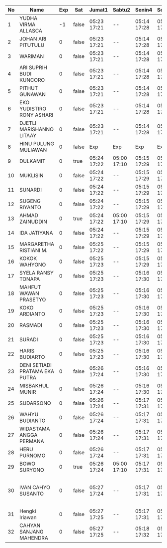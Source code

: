 | No | Name | Exp | Sat | Jumat1 | Sabtu2 | Senin4 | Selasa5 | Rabu6 | Kamis7 | Jumat8 | Sabtu9 | Senin11 | Selasa12 | Rabu13 | Kamis14 | Jumat15 | Sabtu16 | Senin18 | Selasa19 | Rabu20 | Kamis21 | Jumat22 | Sabtu23 | Senin25 | Selasa26 | Rabu27 | Kamis28 | Jumat29 | Sabtu30 | Senin2 | Selasa3 | Rabu4 | Kamis5 | Jumat6 | Sabtu7 | Senin9 | Selasa10 | Rabu11 | Kamis12 | Jumat13 | Sabtu14 | Senin16 | Selasa17 | Rabu18 | Kamis19 | Jumat20 | Sabtu21 | Senin23 | Selasa24 |
|-----|-----|-----|-----|-----|-----|-----|-----|-----|-----|-----|-----|-----|-----|-----|-----|-----|-----|-----|-----|-----|-----|-----|-----|-----|-----|-----|-----|-----|-----|-----|-----|-----|-----|-----|-----|-----|-----|-----|-----|-----|-----|-----|-----|-----|-----|-----|-----|-----|-----|
| 1 | YUDHA VIRMA ALLASCA | -1 | false | 05:23 17:21 | -- | 05:14 17:28 | 05:27 17:08 | 05:21 17:13 | 05:25 17:05 | 05:25 17:21 | -- | 05:22 17:03 | 05:22 17:14 | 05:12 17:03 | 05:23 17:13 | 05:02 17:16 | -- | 05:00 17:17 | 05:27 17:15 | 05:21 17:07 | 05:01 17:11 | 06:12 17:20 | -- | 05:17 17:22 | 05:10 17:27 | 05:08 17:08 | 05:04 17:18 | 05:07 17:24 | -- | 05:16 17:13 | 05:20 17:04 | 05:27 17:18 | 05:10 17:10 | 05:17 17:11 | -- | 05:02 17:21 | 05:24 17:04 | 05:25 17:02 | 05:26 19:19 | 05:25 19:16 | -- | 05:06 19:28 | 05:17 19:20 | 05:02 19:04 | 05:29 19:04 | 05:15 19:15 | -- | 05:08 19:20 | 05:06 19:03 |
| 2 | JOHAN ARI PITUTULU | 0 | false | 05:23 17:21 | -- | 05:14 17:28 | 05:27 17:08 | 05:21 17:13 | 05:25 17:05 | 05:25 17:21 | -- | 05:22 17:03 | 05:22 17:14 | 05:12 17:03 | 05:23 17:13 | 05:02 17:16 | -- | 05:00 17:17 | 05:27 17:15 | 05:21 17:07 | 05:01 17:11 | 06:12 17:20 | -- | 05:17 17:22 | 05:10 17:27 | 05:08 17:08 | 05:04 17:18 | 05:07 17:24 | -- | 05:16 17:13 | 05:20 17:04 | 05:27 17:18 | 05:10 17:10 | 05:17 17:11 | -- | 05:02 17:21 | 05:24 17:04 | 05:25 17:02 | 05:26 19:19 | 05:25 19:16 | -- | 05:06 19:28 | 05:17 19:20 | 05:02 19:04 | 05:29 19:04 | 05:15 19:15 | -- | 05:08 19:20 | 05:06 19:03 |
| 3 | WARIMAN | 0 | false | 05:23 17:21 | -- | 05:14 17:28 | 05:27 17:08 | 05:21 17:13 | 05:25 17:05 | 05:25 17:21 | -- | 05:22 17:03 | 05:22 17:14 | 05:12 17:03 | 05:23 17:13 | 05:02 17:16 | -- | 05:00 17:17 | 05:27 17:15 | 05:21 17:07 | 05:01 17:11 | 06:12 17:20 | -- | 05:17 17:22 | 05:10 17:27 | 05:08 17:08 | 05:04 17:18 | 05:07 17:24 | -- | 05:16 17:13 | 05:20 17:04 | 05:27 17:18 | 05:10 17:10 | 05:17 17:11 | -- | 05:02 17:21 | 05:24 17:04 | 05:25 17:02 | 05:26 19:19 | 05:25 19:16 | -- | 05:06 19:28 | 05:17 19:20 | 05:02 19:04 | 05:29 19:04 | 05:15 19:15 | -- | 05:08 19:20 | 05:06 19:03 |
| 4 | ARI SUPRIH BUDI KUNCORO | 0 | false | 05:23 17:21 | -- | 05:14 17:28 | 05:27 17:08 | 05:21 17:13 | 05:25 17:05 | 05:25 17:21 | -- | 05:22 17:03 | 05:22 17:14 | 05:12 17:03 | 05:23 17:13 | 05:02 17:16 | -- | 05:00 17:17 | 05:27 17:15 | 05:21 17:07 | 05:01 17:11 | 06:12 17:20 | -- | 05:17 17:22 | 05:10 17:27 | 05:08 17:08 | 05:04 17:18 | 05:07 17:24 | -- | 05:16 17:13 | 05:20 17:04 | 05:27 17:18 | 05:10 17:10 | 05:17 17:11 | -- | 05:02 17:21 | 05:24 17:04 | 05:25 17:02 | 05:26 19:19 | 05:25 19:16 | -- | 05:06 19:28 | 05:17 19:20 | 05:02 19:04 | 05:29 19:04 | 05:15 19:15 | -- | 05:08 19:20 | 05:06 19:03 |
| 5 | PITHUT GUNAWAN | 0 | false | 05:23 17:21 | -- | 05:14 17:28 | 05:27 17:08 | 05:21 17:13 | 05:25 17:05 | 05:25 17:21 | -- | 05:22 17:03 | 05:22 17:14 | 05:12 17:03 | 05:23 17:13 | 05:02 17:16 | -- | 05:00 17:17 | 05:27 17:15 | 05:21 17:07 | 05:01 17:11 | 06:12 17:20 | -- | 05:17 17:22 | 05:10 17:27 | 05:08 17:08 | 05:04 17:18 | 05:07 17:24 | -- | 05:16 17:13 | 05:20 17:04 | 05:27 17:18 | 05:10 17:10 | 05:17 17:11 | -- | 05:02 17:21 | 05:24 17:04 | 05:25 17:02 | 05:26 19:19 | 05:25 19:16 | -- | 05:06 19:28 | 05:17 19:20 | 05:02 19:04 | 05:29 19:04 | 05:15 19:15 | -- | 05:08 19:20 | 05:06 19:03 |
| 6 | EKO YUDISTIRO RONY ASHARI | 0 | false | 05:23 17:21 | -- | 05:14 17:28 | 05:27 17:08 | 05:21 17:13 | 05:25 17:05 | 05:25 17:21 | -- | 05:22 17:03 | 05:22 17:14 | 05:12 17:03 | 05:23 17:13 | 05:02 17:16 | -- | 05:00 17:17 | 05:27 17:15 | 05:21 17:07 | 05:01 17:11 | 06:12 17:20 | -- | 05:17 17:22 | 05:10 17:27 | 05:08 17:08 | 05:04 17:18 | 05:07 17:24 | -- | 05:16 17:13 | 05:20 17:04 | 05:27 17:18 | 05:10 17:10 | 05:17 17:11 | -- | 05:02 17:21 | 05:24 17:04 | 05:25 17:02 | 05:26 19:19 | 05:25 19:16 | -- | 05:06 19:28 | 05:17 19:20 | 05:02 19:04 | 05:29 19:04 | 05:15 19:15 | -- | 05:08 19:20 | 05:06 19:03 |
| 7 | DJETLI MARISHANNO LITAAY | 0 | false | 05:23 17:21 | -- | 05:14 17:28 | 05:27 17:08 | 05:21 17:13 | 05:25 17:06 | 05:25 17:22 | -- | 05:22 17:03 | 05:22 17:14 | 05:12 17:03 | 05:23 17:14 | 05:02 17:16 | -- | 05:00 17:17 | 05:27 17:15 | 05:21 17:07 | 05:01 17:12 | 06:12 17:20 | -- | 05:17 17:22 | 05:10 17:28 | 05:08 17:08 | 05:04 17:18 | 05:07 17:24 | -- | 05:16 17:13 | 05:20 17:04 | 05:27 17:18 | 05:10 17:10 | 05:17 17:11 | -- | 05:02 17:22 | 05:24 17:04 | 05:25 17:02 | 05:26 19:19 | 05:25 19:16 | -- | 05:06 19:28 | 05:17 19:20 | 05:02 19:04 | 05:29 19:04 | 05:15 19:15 | -- | 05:08 19:20 | 05:06 19:03 |
| 8 | HINU PULUNG MULIAWAN | 0 | false | Exp | Exp | Exp | Exp | Exp | Exp | Exp | Exp | Exp | Exp | Exp | Exp | Exp | Exp | Exp | Exp | Exp | Exp | Exp | Exp | Exp | Exp | Exp | Exp | Exp | Exp | Exp | Exp | Exp | Exp | Exp | Exp | Exp | Exp | Exp | Exp | Exp | Exp | Exp | Exp | Exp | Exp | Exp | Exp | Exp | Exp |
| 9 | DULKAMIT | 0 | true | 05:24 17:22 | 05:00 17:10 | 05:15 17:29 | 05:28 17:09 | 05:22 17:14 | 05:26 17:06 | 05:26 17:22 | 05:22 17:28 | 05:23 17:04 | 05:23 17:15 | 05:13 17:04 | 05:24 17:14 | 05:03 17:17 | 05:21 17:17 | 05:01 17:18 | 05:28 17:16 | 05:22 17:08 | 05:02 17:12 | 05:43 17:21 | 05:11 17:14 | 05:18 17:23 | 05:11 17:28 | 05:09 17:09 | 05:05 17:19 | 05:08 17:25 | 05:26 17:26 | 05:17 17:14 | 05:21 17:05 | 05:28 17:19 | 05:11 17:11 | 05:18 17:12 | 05:28 17:06 | 05:03 17:22 | 05:25 17:05 | 05:26 17:03 | 05:27 19:20 | 05:26 19:17 | 05:14 19:28 | 05:07 19:29 | 05:18 19:21 | 05:03 19:05 | 05:30 19:05 | 05:16 19:16 | 05:16 19:15 | 05:09 19:21 | 05:07 19:04 |
| 10 | MUKLISIN | 0 | false | 05:24 17:22 | -- | 05:15 17:29 | 05:28 17:09 | 05:22 17:14 | 05:26 17:06 | 05:26 17:22 | -- | 05:23 17:04 | 05:23 17:15 | 05:13 17:04 | 05:24 17:14 | 05:03 17:17 | -- | 05:01 17:18 | 05:28 17:16 | 05:22 17:08 | 05:02 17:12 | 06:13 17:21 | -- | 05:18 17:23 | 05:11 17:28 | 05:09 17:09 | 05:05 17:19 | 05:08 17:25 | -- | 05:17 17:14 | 05:21 17:05 | 05:28 17:19 | 05:11 17:11 | 05:18 17:12 | -- | 05:03 17:22 | 05:25 17:05 | 05:26 17:03 | 05:27 19:20 | 05:26 19:17 | -- | 05:07 19:29 | 05:18 19:21 | 05:03 19:05 | 05:30 19:05 | 05:16 19:16 | -- | 05:09 19:21 | 05:07 19:04 |
| 11 | SUNARDI | 0 | false | 05:24 17:22 | -- | 05:15 17:29 | 05:28 17:09 | 05:22 17:14 | 05:26 17:06 | 05:26 17:22 | -- | 05:23 17:04 | 05:23 17:15 | 05:13 17:04 | 05:24 17:14 | 05:03 17:17 | -- | 05:01 17:18 | 05:28 17:16 | 05:22 17:08 | 05:02 17:12 | 06:13 17:21 | -- | 05:18 17:23 | 05:11 17:28 | 05:09 17:09 | 05:05 17:19 | 05:08 17:25 | -- | 05:17 17:14 | 05:21 17:05 | 05:28 17:19 | 05:11 17:11 | 05:18 17:12 | -- | 05:03 17:22 | 05:25 17:05 | 05:26 17:03 | 05:27 19:20 | 05:26 19:17 | -- | 05:07 19:29 | 05:18 19:21 | 05:03 19:05 | 05:30 19:05 | 05:16 19:16 | -- | 05:09 19:21 | 05:07 19:04 |
| 12 | SUGENG RIYANTO | 0 | false | 05:24 17:22 | -- | 05:15 17:29 | 05:28 17:09 | 05:22 17:14 | 05:26 17:06 | 05:26 17:22 | -- | 05:23 17:04 | 05:23 17:15 | 05:13 17:04 | 05:24 17:14 | 05:03 17:17 | -- | 05:01 17:18 | 05:28 17:16 | 05:22 17:08 | 05:02 17:12 | 06:13 17:21 | -- | 05:18 17:23 | 05:11 17:28 | 05:09 17:09 | 05:05 17:19 | 05:08 17:25 | -- | 05:17 17:14 | 05:21 17:05 | 05:28 17:19 | 05:11 17:11 | 05:18 17:12 | -- | 05:03 17:22 | 05:25 17:05 | 05:26 17:03 | 05:27 19:20 | 05:26 19:17 | -- | 05:07 19:29 | 05:18 19:21 | 05:03 19:05 | 05:30 19:05 | 05:16 19:16 | -- | 05:09 19:21 | 05:07 19:04 |
| 13 | AHMAD ZAINUDDIN | 0 | true | 05:24 17:22 | 05:00 17:10 | 05:15 17:29 | 05:28 17:09 | 05:22 17:14 | 05:26 17:06 | 05:26 17:22 | 05:22 17:28 | 05:23 17:04 | 05:23 17:15 | 05:13 17:04 | 05:24 17:14 | 05:03 17:17 | 05:21 17:17 | 05:01 17:18 | 05:28 17:16 | 05:22 17:08 | 05:02 17:12 | 06:13 17:21 | 05:11 17:14 | 05:18 17:23 | 05:11 17:28 | 05:09 17:09 | 05:05 17:19 | 05:08 17:25 | 05:26 17:26 | 05:17 17:14 | 05:21 17:05 | 05:28 17:19 | 05:11 17:11 | 05:18 17:12 | 05:28 17:06 | 05:03 17:22 | 05:25 17:05 | 05:26 17:03 | 05:27 19:20 | 05:26 19:17 | 05:14 19:28 | 05:07 19:29 | 05:18 19:21 | 05:03 19:05 | 05:30 19:05 | 05:16 19:16 | 05:16 19:15 | 05:09 19:21 | 05:07 19:04 |
| 14 | IDA JATIYANA | 0 | false | 05:24 17:22 | -- | 05:15 17:29 | 05:28 17:09 | 05:22 17:14 | 05:26 17:06 | 05:26 17:22 | -- | 05:23 17:04 | 05:23 17:15 | 05:13 17:04 | 05:24 17:14 | 05:03 17:17 | -- | 05:01 17:18 | 05:28 17:16 | 05:22 17:08 | 05:02 17:12 | 06:13 17:21 | -- | 05:18 17:23 | 05:11 17:28 | 05:09 17:09 | 05:05 17:19 | 05:08 17:25 | -- | 05:17 17:14 | 05:21 17:05 | 05:28 17:19 | 05:11 17:11 | 05:18 17:12 | -- | 05:03 17:22 | 05:25 17:05 | 05:26 17:03 | 05:27 19:20 | 05:26 19:17 | -- | 05:07 19:29 | 05:18 19:21 | 05:03 19:05 | 05:30 19:05 | 05:16 19:16 | -- | 05:09 19:21 | 05:07 19:04 |
| 15 | MARGARETHA RISTIANI M. | 0 | false | 05:25 17:22 | -- | 05:15 17:29 | 05:28 17:09 | 05:22 17:14 | 05:26 17:06 | 05:26 17:23 | -- | 05:23 17:04 | 05:23 17:15 | 05:13 17:04 | 05:24 17:15 | 05:03 17:17 | -- | 05:01 17:18 | 05:28 17:16 | 05:22 17:08 | 05:03 17:13 | 06:13 17:21 | -- | 05:18 17:23 | 05:11 17:29 | 05:09 17:10 | 05:05 17:19 | 05:08 17:25 | -- | 05:17 17:14 | 05:21 17:05 | 05:28 17:19 | 05:11 17:11 | 05:18 17:13 | -- | 05:03 17:22 | 05:25 17:05 | 05:26 17:03 | 05:27 19:20 | 05:26 19:17 | -- | 05:07 19:29 | 05:18 19:21 | 05:03 19:05 | 05:30 19:05 | 05:16 19:16 | -- | 05:09 19:21 | 05:07 19:04 |
| 16 | KOKOK WAHYONO | 0 | false | 05:25 17:23 | -- | 05:15 17:29 | 05:28 17:09 | 05:22 17:14 | 05:26 17:07 | 05:27 17:23 | -- | 05:24 17:05 | 05:23 17:16 | 05:14 17:05 | 05:25 17:15 | 05:04 17:18 | -- | 05:02 17:19 | 05:28 17:17 | 05:23 17:09 | 05:03 17:13 | 06:14 17:22 | -- | 05:19 17:24 | 05:12 17:29 | 05:10 17:10 | 05:06 17:20 | 05:09 17:26 | -- | 05:18 17:15 | 05:21 17:05 | 05:28 17:19 | 05:11 17:12 | 05:18 17:13 | -- | 05:03 17:23 | 05:25 17:05 | 05:26 17:04 | 05:27 19:20 | 05:26 19:17 | -- | 05:07 19:30 | 05:18 19:22 | 05:03 19:05 | 05:30 19:05 | 05:16 19:16 | -- | 05:09 19:21 | 05:07 19:05 |
| 17 | SYELA RANSY TONAPA | 0 | false | 05:25 17:23 | -- | 05:16 17:30 | 05:29 17:10 | 05:23 17:15 | 05:27 17:07 | 05:27 17:23 | -- | 05:24 17:05 | 05:24 17:16 | 05:14 17:05 | 05:25 17:15 | 05:04 17:18 | -- | 05:02 17:19 | 05:29 17:17 | 05:23 17:09 | 05:03 17:13 | 06:14 17:22 | -- | 05:19 17:24 | 05:12 17:29 | 05:10 17:10 | 05:06 17:20 | 05:09 17:26 | -- | 05:18 17:15 | 05:22 17:06 | 05:29 17:20 | 05:12 17:12 | 05:19 17:13 | -- | 05:04 17:23 | 05:26 17:06 | 05:27 17:04 | 05:28 19:21 | 05:27 19:18 | -- | 05:08 19:30 | 05:19 19:22 | 05:04 19:06 | 05:31 19:06 | 05:17 19:17 | -- | 05:10 19:22 | 05:08 19:05 |
| 18 | MAHFUT WAWAN PRASETYO | 0 | false | 05:25 17:23 | -- | 05:16 17:30 | 05:29 17:10 | 05:23 17:15 | 05:27 17:07 | 05:27 17:23 | -- | 05:24 17:05 | 05:24 17:16 | 05:14 17:05 | 05:25 17:15 | 05:04 17:18 | -- | 05:02 17:19 | 05:29 17:17 | 05:23 17:09 | 05:03 17:13 | 05:28 17:22 | -- | 05:19 17:24 | 05:12 17:29 | 05:10 17:10 | 05:06 17:20 | 05:09 17:26 | -- | 05:18 17:15 | 05:22 17:06 | 05:29 17:20 | 05:12 17:12 | 05:19 17:13 | -- | 05:04 17:23 | 05:26 17:06 | 05:27 17:04 | 05:28 19:21 | 05:27 19:18 | -- | 05:08 19:30 | 05:19 19:22 | 05:04 19:06 | 05:31 19:06 | 05:17 19:17 | -- | 05:10 19:22 | 05:08 19:05 |
| 19 | KOKO ARDIANTO | 0 | false | 05:25 17:23 | -- | 05:16 17:30 | 05:29 17:10 | 05:23 17:15 | 05:27 17:07 | 05:27 17:23 | -- | 05:24 17:05 | 05:24 17:16 | 05:14 17:05 | 05:25 17:15 | 05:04 17:18 | -- | 05:02 17:19 | 05:29 17:17 | 05:23 17:09 | 05:03 17:13 | 06:14 17:22 | -- | 05:19 17:24 | 05:12 17:29 | 05:10 17:10 | 05:06 17:20 | 05:09 17:26 | -- | 05:18 17:15 | 05:22 17:06 | 05:29 17:20 | 05:12 17:12 | 05:19 17:13 | -- | 05:04 17:23 | 05:26 17:06 | 05:27 17:04 | 05:28 19:21 | 05:27 19:18 | -- | 05:08 19:30 | 05:19 19:22 | 05:04 19:06 | 05:31 19:06 | 05:17 19:17 | -- | 05:10 19:22 | 05:08 19:05 |
| 20 | RASMADI | 0 | false | 05:25 17:23 | -- | 05:16 17:30 | 05:29 17:10 | 05:23 17:15 | 05:27 17:07 | 05:27 17:23 | -- | 05:24 17:05 | 05:24 17:16 | 05:14 17:05 | 05:25 17:15 | 05:04 17:18 | -- | 05:02 17:19 | 05:29 17:17 | 05:23 17:09 | 05:03 17:13 | 06:14 17:22 | -- | 05:19 17:24 | 05:12 17:29 | 05:10 17:10 | 05:06 17:20 | 05:09 17:26 | -- | 05:18 17:15 | 05:22 17:06 | 05:29 17:20 | 05:12 17:12 | 05:19 17:13 | -- | 05:04 17:23 | 05:26 17:06 | 05:27 17:04 | 05:28 19:21 | 05:27 19:18 | -- | 05:08 19:30 | 05:19 19:22 | 05:04 19:06 | 05:31 19:06 | 05:17 19:17 | -- | 05:10 19:22 | 05:08 19:05 |
| 21 | SURADI | 0 | false | 05:25 17:23 | -- | 05:16 17:30 | 05:29 17:10 | 05:23 17:15 | 05:27 17:07 | 05:27 17:24 | -- | 05:24 17:05 | 05:24 17:16 | 05:14 17:05 | 05:25 17:15 | 05:04 17:18 | -- | 05:02 17:19 | 05:29 17:17 | 05:23 17:09 | 05:04 17:13 | 06:14 17:22 | -- | 05:19 17:24 | 05:12 17:29 | 05:10 17:10 | 05:06 17:20 | 05:09 17:26 | -- | 05:18 17:15 | 05:22 17:06 | 05:29 17:20 | 05:12 17:12 | 05:19 17:13 | -- | 05:04 17:23 | 05:26 17:06 | 05:27 17:04 | 05:28 19:21 | 05:27 19:18 | -- | 05:08 19:30 | 05:19 19:22 | 05:04 19:06 | 05:31 19:06 | 05:17 19:17 | -- | 05:10 19:22 | 05:08 19:05 |
| 22 | HARIS BUDIARTO | 0 | false | 05:25 17:23 | -- | 05:16 17:30 | 05:29 17:10 | 05:23 17:15 | 05:27 17:07 | 05:27 17:24 | -- | 05:24 17:05 | 05:24 17:16 | 05:14 17:05 | 05:25 17:16 | 05:04 17:18 | -- | 05:02 17:19 | 05:29 17:17 | 05:23 17:09 | 05:04 17:14 | 06:14 17:22 | -- | 05:19 17:24 | 05:12 17:30 | 05:10 17:10 | 05:06 17:20 | 05:09 17:26 | -- | 05:18 17:15 | 05:22 17:06 | 05:29 17:20 | 05:12 17:12 | 05:19 17:13 | -- | 05:04 17:23 | 05:26 17:06 | 05:27 17:04 | 05:28 19:21 | 05:27 19:18 | -- | 05:08 19:30 | 05:19 19:22 | 05:04 19:06 | 05:31 19:06 | 05:17 19:17 | -- | 05:10 19:22 | 05:08 19:05 |
| 23 | DENI SETIADI PRATAMA EKA PUTRA | 0 | false | 05:26 17:24 | -- | 05:16 17:30 | 05:29 17:10 | 05:23 17:15 | 05:27 17:08 | 05:27 17:24 | -- | 05:25 17:06 | 05:24 17:16 | 05:14 17:06 | 05:25 17:16 | 05:04 17:19 | -- | 05:02 17:20 | 05:29 17:18 | 05:24 17:10 | 05:04 17:14 | 06:14 17:23 | -- | 05:20 17:25 | 05:13 17:30 | 05:11 17:11 | 05:06 17:21 | 05:09 17:27 | -- | 05:19 17:15 | 05:22 17:06 | 05:29 17:20 | 05:12 17:12 | 05:19 17:14 | -- | 05:04 17:24 | 05:26 17:06 | 05:27 17:05 | 05:28 19:21 | 05:27 19:18 | -- | 05:08 19:30 | 05:19 19:22 | 05:04 19:06 | 05:31 19:06 | 05:17 19:17 | -- | 05:10 19:22 | 05:08 19:05 |
| 24 | MISBAKHUL MUNIR | 0 | false | 05:26 17:24 | -- | 05:16 17:30 | 05:29 17:10 | 05:23 17:15 | 05:27 17:08 | 05:28 17:24 | -- | 05:25 17:06 | 05:25 17:17 | 05:15 17:06 | 05:26 17:16 | 05:05 17:19 | -- | 05:03 17:20 | 05:30 17:18 | 05:24 17:10 | 05:04 17:14 | 06:15 17:23 | -- | 05:20 17:25 | 05:13 17:30 | 05:11 17:11 | 05:07 17:21 | 05:10 17:27 | -- | 05:19 17:16 | 05:23 17:06 | 05:30 17:21 | 05:13 17:13 | 05:19 17:14 | -- | 05:04 17:24 | 05:26 17:06 | 05:27 17:05 | 05:28 19:22 | 05:27 19:19 | -- | 05:08 19:31 | 05:20 19:23 | 05:05 19:07 | 05:32 19:07 | 05:18 19:18 | -- | 05:10 19:23 | 05:09 19:06 |
| 25 | SUDARSONO | 0 | false | 05:26 17:24 | -- | 05:17 17:31 | 05:30 17:11 | 05:24 17:16 | 05:28 17:08 | 05:28 17:24 | -- | 05:25 17:06 | 05:25 17:17 | 05:15 17:06 | 05:26 17:16 | 05:05 17:19 | -- | 05:03 17:20 | 05:30 17:18 | 05:24 17:10 | 05:04 17:14 | 06:15 17:23 | -- | 05:20 17:25 | 05:13 17:30 | 05:11 17:11 | 05:07 17:21 | 05:10 17:27 | -- | 05:19 17:16 | 05:23 17:07 | 05:30 17:21 | 05:13 17:13 | 05:20 17:14 | -- | 05:05 17:24 | 05:27 17:07 | 05:28 17:05 | 05:29 19:22 | 05:28 19:19 | -- | 05:09 19:31 | 05:20 19:23 | 05:05 19:07 | 05:32 19:07 | 05:18 19:18 | -- | 05:11 19:23 | 05:09 19:06 |
| 26 | WAHYU BUDIANTO | 0 | false | 05:26 17:24 | -- | 05:17 17:31 | 05:30 17:11 | 05:24 17:16 | 05:28 17:08 | 05:28 17:24 | -- | 05:25 17:06 | 05:25 17:17 | 05:15 17:06 | 05:26 17:16 | 05:05 17:19 | -- | 05:03 17:20 | 05:30 17:18 | 05:24 17:10 | 05:04 17:14 | 06:15 17:23 | -- | 05:20 17:25 | 05:13 17:30 | 05:11 17:11 | 05:07 17:21 | 05:10 17:27 | -- | 05:19 17:16 | 05:23 17:07 | 05:30 17:21 | 05:13 17:13 | 05:20 17:14 | -- | 05:05 17:24 | 05:27 17:07 | 05:28 17:05 | 05:29 19:22 | 05:28 19:19 | -- | 05:09 19:31 | 05:20 19:23 | 05:05 19:07 | 05:32 19:07 | 05:18 19:18 | -- | 05:11 19:23 | 05:09 19:06 |
| 27 | WIDASTAMA ANGGA PERMANA | 0 | false | 05:26 17:24 | -- | 05:17 17:31 | 05:30 17:11 | 05:24 17:16 | 05:28 17:08 | 05:28 17:24 | -- | 05:25 17:06 | 05:25 17:17 | 05:15 17:06 | 05:26 17:16 | 05:05 17:19 | -- | 05:03 17:20 | 05:30 17:18 | 05:24 17:10 | 05:04 17:14 | 06:15 17:23 | -- | 05:20 17:25 | 05:13 17:30 | 05:11 17:11 | 05:07 17:21 | 05:10 17:27 | -- | 05:19 17:16 | 05:23 17:07 | 05:30 17:21 | 05:13 17:13 | 05:20 17:14 | -- | 05:05 17:24 | 05:27 17:07 | 05:28 17:05 | 05:29 19:22 | 05:28 19:19 | -- | 05:09 19:31 | 05:20 19:23 | 05:05 19:07 | 05:32 19:07 | 05:18 19:18 | -- | 05:11 19:23 | 05:09 19:06 |
| 28 | HERU PURNOMO | 0 | false | 05:26 17:24 | -- | 05:17 17:31 | 05:30 17:11 | 05:24 17:16 | 05:28 17:08 | 05:28 17:25 | -- | 05:25 17:06 | 05:25 17:17 | 05:15 17:06 | 05:26 17:16 | 05:05 17:19 | -- | 05:03 17:20 | 05:30 17:18 | 05:24 17:10 | 05:05 17:14 | 06:15 17:23 | -- | 05:20 17:25 | 05:13 17:30 | 05:11 17:11 | 05:07 17:21 | 05:10 17:27 | -- | 05:19 17:16 | 05:23 17:07 | 05:30 17:21 | 05:13 17:13 | 05:20 17:14 | -- | 05:05 17:24 | 05:27 17:07 | 05:28 17:05 | 05:29 19:22 | 05:28 19:19 | -- | 05:09 19:31 | 05:20 19:23 | 05:05 19:07 | 05:32 19:07 | 05:18 19:18 | -- | 05:11 19:23 | 05:09 19:06 |
| 29 | BOWO SURYONO | 0 | true | 05:26 17:24 | 05:00 17:10 | 05:17 17:31 | 05:30 17:11 | 05:24 17:16 | 05:28 17:08 | 05:28 17:25 | 05:22 17:28 | 05:25 17:06 | 05:25 17:17 | 05:15 17:06 | 05:26 17:17 | 05:05 17:19 | 05:21 17:17 | 05:03 17:20 | 05:30 17:18 | 05:24 17:10 | 05:05 17:14 | 06:15 17:24 | 05:11 17:14 | 05:20 17:25 | 05:13 17:31 | 05:11 17:11 | 05:07 17:21 | 05:10 17:28 | 05:26 17:26 | 05:19 17:16 | 05:23 17:07 | 05:30 17:21 | 05:13 17:13 | 05:20 17:14 | 05:28 17:06 | 05:05 17:24 | 05:27 17:07 | 05:28 17:05 | 05:29 19:22 | 05:28 19:19 | 05:14 19:28 | 05:09 19:31 | 05:20 19:23 | 05:05 19:07 | 05:32 19:07 | 05:18 19:18 | 05:16 19:15 | 05:11 19:23 | 05:09 19:06 |
| 30 | IVAN CAHYO SUSANTO | 0 | false | 05:27 17:24 | -- | 05:17 17:31 | 05:30 17:11 | 05:24 17:16 | 05:28 17:09 | 05:28 17:25 | -- | 05:26 17:07 | 05:25 17:17 | 05:15 17:07 | 05:26 17:17 | 05:05 17:20 | -- | 05:03 17:21 | 05:30 17:19 | 05:25 17:10 | 05:05 17:15 | 06:15 17:24 | -- | 05:21 17:26 | 05:14 17:31 | 05:11 17:12 | 05:07 17:22 | 05:10 17:28 | -- | 05:19 17:16 | 05:23 17:07 | 05:30 17:21 | 05:13 - | Username atau Password anda Salah. | Username atau Password anda Salah. | -- | Username atau Password anda Salah. | Username atau Password anda Salah. | Username atau Password anda Salah. | Username atau Password anda Salah. | 19:22 19:22 | 05:28 19:19 | -- | 05:09 19:31 | 05:20 19:23 | 05:05 19:07 | 05:32 19:07 | 05:18 19:18 | -- | 05:11 19:23 | 05:09 19:06 |
| 31 | Hengki Iriawan | 0 | false | 05:27 17:25 | -- | 05:17 17:31 | 05:30 17:11 | 05:24 17:16 | 05:28 17:09 | 05:29 17:25 | -- | 05:26 17:07 | 05:26 17:18 | 05:16 17:07 | 05:27 17:17 | 05:06 17:20 | -- | 05:04 17:21 | 05:30 17:19 | 05:25 17:11 | 05:05 17:15 | 06:16 17:24 | -- | 05:21 17:26 | 05:14 17:31 | 05:12 17:12 | 05:08 17:22 | 05:11 17:28 | -- | 05:20 17:17 | 05:23 17:07 | 05:30 17:22 | 05:13 17:13 | 05:20 17:15 | -- | 05:05 17:25 | 05:27 17:07 | 05:28 17:06 | 05:29 19:23 | 05:28 19:19 | -- | 05:09 19:32 | 05:20 19:24 | 05:05 19:07 | 05:32 19:08 | 05:18 19:18 | -- | 05:11 19:23 | 05:09 19:06 |
| 32 | CAHYAN SANJANG MAHENDRA | 0 | false | 05:27 17:25 | -- | 05:18 17:32 | 05:30 17:12 | 05:25 17:17 | 05:29 17:09 | 05:29 17:25 | -- | 05:26 17:07 | 05:26 17:18 | 05:16 17:07 | 05:27 17:17 | 05:06 17:20 | -- | 05:04 17:21 | 05:31 17:19 | 05:25 17:11 | 05:05 17:15 | 06:16 17:24 | -- | 05:21 17:26 | 05:14 17:31 | 05:12 17:12 | 05:08 17:22 | 05:11 17:28 | -- | 07:57 19:23 | 05:29 19:20 | -- | 05:10 19:32 | 05:21 19:24 | 05:06 19:08 | 05:33 19:08 | 05:19 19:19 | -- | 05:12 19:24 | 05:10 19:07 |

